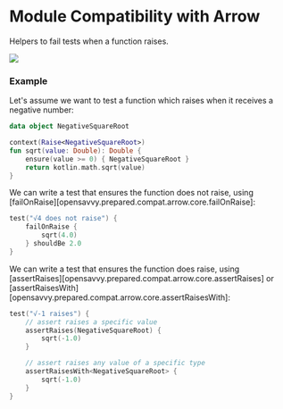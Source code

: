 # Module Compatibility with Arrow

Helpers to fail tests when a function raises.

<a href="https://search.maven.org/search?q=dev.opensavvy.prepared.compat-arrow"><img src="https://img.shields.io/maven-central/v/dev.opensavvy.prepared/compat-arrow.svg?label=Maven%20Central"></a>

### Example

Let's assume we want to test a function which raises when it receives a negative number:

```kotlin
data object NegativeSquareRoot

context(Raise<NegativeSquareRoot>)
fun sqrt(value: Double): Double {
	ensure(value >= 0) { NegativeSquareRoot }
	return kotlin.math.sqrt(value)
}
```

We can write a test that ensures the function does not raise, using [failOnRaise][opensavvy.prepared.compat.arrow.core.failOnRaise]:

```kotlin
test("√4 does not raise") {
	failOnRaise {
		sqrt(4.0)
	} shouldBe 2.0
}
```

We can write a test that ensures the function does raise, using [assertRaises][opensavvy.prepared.compat.arrow.core.assertRaises] or [assertRaisesWith][opensavvy.prepared.compat.arrow.core.assertRaisesWith]:

```kotlin
test("√-1 raises") {
	// assert raises a specific value
	assertRaises(NegativeSquareRoot) {
		sqrt(-1.0)
	}

	// assert raises any value of a specific type
	assertRaisesWith<NegativeSquareRoot> {
		sqrt(-1.0)
	}
}
```
